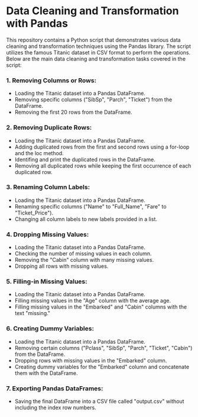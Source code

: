 # Data Cleaning and Transformation with Pandas

This repository contains a Python script that demonstrates various data cleaning and transformation techniques using the Pandas library. The script utilizes the famous Titanic dataset in CSV format to perform the operations. Below are the main data cleaning and transformation tasks covered in the script:

### 1. Removing Columns or Rows:
- Loading the Titanic dataset into a Pandas DataFrame.
- Removing specific columns ("SibSp", "Parch", "Ticket") from the DataFrame.
- Removing the first 20 rows from the DataFrame.

### 2. Removing Duplicate Rows:
- Loading the Titanic dataset into a Pandas DataFrame.
- Adding duplicated rows from the first and second rows using a for-loop and the loc method.
- Identifing and print the duplicated rows in the DataFrame.
- Removing all duplicated rows while keeping the first occurrence of each duplicated row.

### 3. Renaming Column Labels:
- Loading the Titanic dataset into a Pandas DataFrame.
- Renaming specific columns ("Name" to "Full_Name", "Fare" to "Ticket_Price").
- Changing all column labels to new labels provided in a list.

### 4. Dropping Missing Values:
- Loading the Titanic dataset into a Pandas DataFrame.
- Checking the number of missing values in each column.
- Removing the "Cabin" column with many missing values.
- Dropping all rows with missing values.

### 5. Filling-in Missing Values:
- Loading the Titanic dataset into a Pandas DataFrame.
- Filling missing values in the "Age" column with the average age.
- Filling missing values in the "Embarked" and "Cabin" columns with the text "missing."

### 6. Creating Dummy Variables:
- Loading the Titanic dataset into a Pandas DataFrame.
- Removing certain columns ("Pclass", "SibSp", "Parch", "Ticket", "Cabin") from the DataFrame.
- Dropping rows with missing values in the "Embarked" column.
- Creating dummy variables for the "Embarked" column and concatenate them with the DataFrame.

### 7. Exporting Pandas DataFrames:
- Saving the final DataFrame into a CSV file called "output.csv" without including the index row numbers.
